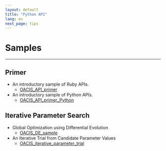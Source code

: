 ```yaml
---
layout: default
title: "Python API"
lang: en
next_page: tips
---
```


# Samples

---

## Primer

- An introductory sample of Ruby APIs.
    - [OACIS_API_primer](https://github.com/yohm/oacis_notebook/blob/master/samples/OACIS_API_primer.ipynb)
- An introductory sample of Python APIs.
    - [OACIS_API_primer_Python](https://gist.github.com/yohm/ee7e607d63660cf67da31c8bb44f3738)

## Iterative Parameter Search

- Global Optimization using Differential Evolution
    - [OACIS_DE_sample](https://gist.github.com/yohm/d192676f5fce8d60eb5e9b2c773df5b4)
- An Iterative Trial from Candidate Parameter Values
    - [OACIS_iterative_parameter_trial](https://gist.github.com/yohm/a186812fec6bbce04d384416f3f16147)

